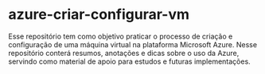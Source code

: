 # azure-criar-configurar-vm
Esse repositório tem como objetivo praticar o processo de criação e configuração de uma máquina virtual na plataforma Microsoft Azure. Nesse repositório conterá resumos, anotações e dicas sobre o uso da Azure, servindo como material de apoio para estudos e futuras implementações.
